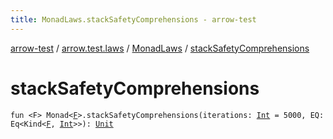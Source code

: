 ```yaml
---
title: MonadLaws.stackSafetyComprehensions - arrow-test
---
```


[arrow-test](../../index.html) / [arrow.test.laws](../index.html) / [MonadLaws](index.html) / [stackSafetyComprehensions](./stack-safety-comprehensions.html)

# stackSafetyComprehensions

`fun <F> Monad<`[`F`](stack-safety-comprehensions.html#F)`>.stackSafetyComprehensions(iterations: `[`Int`](https://kotlinlang.org/api/latest/jvm/stdlib/kotlin/-int/index.html)` = 5000, EQ: Eq<Kind<`[`F`](stack-safety-comprehensions.html#F)`, `[`Int`](https://kotlinlang.org/api/latest/jvm/stdlib/kotlin/-int/index.html)`>>): `[`Unit`](https://kotlinlang.org/api/latest/jvm/stdlib/kotlin/-unit/index.html)